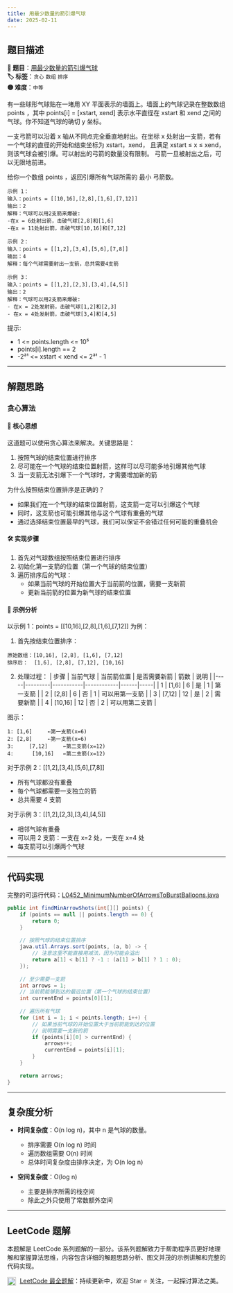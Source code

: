 ```yaml
---
title: 用最少数量的箭引爆气球
date: 2025-02-11
---
```


## 题目描述

**🔗 题目**：[用最少数量的箭引爆气球](https://leetcode.cn/problems/minimum-number-of-arrows-to-burst-balloons/)  
**🏷️ 标签**：`贪心` `数组` `排序`  
**🟡 难度**：`中等`  

有一些球形气球贴在一堵用 XY 平面表示的墙面上。墙面上的气球记录在整数数组 points ，其中 points[i] = [xstart, xend] 表示水平直径在 xstart 和 xend 之间的气球。你不知道气球的确切 y 坐标。

一支弓箭可以沿着 x 轴从不同点完全垂直地射出。在坐标 x 处射出一支箭，若有一个气球的直径的开始和结束坐标为 xstart，xend， 且满足  xstart ≤ x ≤ xend，则该气球会被引爆。可以射出的弓箭的数量没有限制。 弓箭一旦被射出之后，可以无限地前进。

给你一个数组 points ，返回引爆所有气球所需的 最小 弓箭数。
```
示例 1：
输入：points = [[10,16],[2,8],[1,6],[7,12]]
输出：2
解释：气球可以用2支箭来爆破:
-在x = 6处射出箭，击破气球[2,8]和[1,6]
-在x = 11处射出箭，击破气球[10,16]和[7,12]

示例 2：
输入：points = [[1,2],[3,4],[5,6],[7,8]]
输出：4
解释：每个气球需要射出一支箭，总共需要4支箭

示例 3：
输入：points = [[1,2],[2,3],[3,4],[4,5]]
输出：2
解释：气球可以用2支箭来爆破:
- 在x = 2处发射箭，击破气球[1,2]和[2,3]
- 在x = 4处发射箭，击破气球[3,4]和[4,5]
```
提示:
- 1 <= points.length <= 10⁵
- points[i].length == 2
- -2³¹ <= xstart < xend <= 2³¹ - 1

---

## 解题思路
### 贪心算法

#### 📝 核心思想
这道题可以使用贪心算法来解决。关键思路是：
1. 按照气球的结束位置进行排序
2. 尽可能在一个气球的结束位置射箭，这样可以尽可能多地引爆其他气球
3. 当一支箭无法引爆下一个气球时，才需要增加新的箭

为什么按照结束位置排序是正确的？
- 如果我们在一个气球的结束位置射箭，这支箭一定可以引爆这个气球
- 同时，这支箭也可能引爆其他与这个气球有重叠的气球
- 通过选择结束位置最早的气球，我们可以保证不会错过任何可能的重叠机会

#### 🛠️ 实现步骤
1. 首先对气球数组按照结束位置进行排序
2. 初始化第一支箭的位置（第一个气球的结束位置）
3. 遍历排序后的气球：
   - 如果当前气球的开始位置大于当前箭的位置，需要一支新箭
   - 更新当前箭的位置为新气球的结束位置

#### 🧩 示例分析
以示例 1：points = [[10,16],[2,8],[1,6],[7,12]] 为例：

1. 首先按结束位置排序：
```
原始数组：[10,16], [2,8], [1,6], [7,12]
排序后：  [1,6], [2,8], [7,12], [10,16]
```

2. 处理过程：
| 步骤 | 当前气球 | 当前箭位置 | 是否需要新箭 | 箭数 | 说明 |
|-----|---------|-----------|------------|------|-----|
| 1 | [1,6] | 6 | 是 | 1 | 第一支箭 |
| 2 | [2,8] | 6 | 否 | 1 | 可以用第一支箭 |
| 3 | [7,12] | 12 | 是 | 2 | 需要新箭 |
| 4 | [10,16] | 12 | 否 | 2 | 可以用第二支箭 |

图示：
```
1: [1,6]     ←第一支箭(x=6)
2: [2,8]     ←第一支箭(x=6)
3:     [7,12]     ←第二支箭(x=12)
4:      [10,16]   ←第二支箭(x=12)
```

对于示例 2：[[1,2],[3,4],[5,6],[7,8]]
- 所有气球都没有重叠
- 每个气球都需要一支独立的箭
- 总共需要 4 支箭

对于示例 3：[[1,2],[2,3],[3,4],[4,5]]
- 相邻气球有重叠
- 可以用 2 支箭：一支在 x=2 处，一支在 x=4 处
- 每支箭可以引爆两个气球

---

## 代码实现

完整的可运行代码：[L0452_MinimumNumberOfArrowsToBurstBalloons.java](../src/main/java/L0452_MinimumNumberOfArrowsToBurstBalloons.java)

```java
public int findMinArrowShots(int[][] points) {
    if (points == null || points.length == 0) {
        return 0;
    }
    
    // 按照气球的结束位置排序
    java.util.Arrays.sort(points, (a, b) -> {
        // 注意这里不能直接用减法，因为可能会溢出
        return a[1] < b[1] ? -1 : (a[1] > b[1] ? 1 : 0);
    });
    
    // 至少需要一支箭
    int arrows = 1;
    // 当前箭能够到达的最远位置（第一个气球的结束位置）
    int currentEnd = points[0][1];
    
    // 遍历所有气球
    for (int i = 1; i < points.length; i++) {
        // 如果当前气球的开始位置大于当前箭能到达的位置
        // 说明需要一支新的箭
        if (points[i][0] > currentEnd) {
            arrows++;
            currentEnd = points[i][1];
        }
    }
    
    return arrows;
}
```

---

## 复杂度分析

- **时间复杂度**：O(n log n)，其中 n 是气球的数量。
  - 排序需要 O(n log n) 时间
  - 遍历数组需要 O(n) 时间
  - 总体时间复杂度由排序决定，为 O(n log n)

- **空间复杂度**：O(log n)
  - 主要是排序所需的栈空间
  - 除此之外只使用了常数额外空间

---

## LeetCode 题解
     
本题解是 LeetCode 系列题解的一部分。该系列题解致力于帮助程序员更好地理解和掌握算法思维，内容包含详细的解题思路分析、图文并茂的示例讲解和完整的代码实现。
     
<img src="https://github.githubassets.com/images/modules/logos_page/GitHub-Mark.png" alt="GitHub" width="20" style="vertical-align: middle; margin-right: 5px"> [LeetCode 最全题解](https://github.com/LjyYano/LeetCode)：持续更新中，欢迎 Star ⭐️ 关注，一起探讨算法之美。 